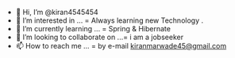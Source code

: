 - 👋 Hi, I’m @kiran4545454  
- 👀 I’m interested in ...  = Always learning new Technology .
- 🌱 I’m currently learning ...  = Spring & Hibernate
- 💞️ I’m looking to collaborate on ...= i am a jobseeker
- 📫 How to reach me ... = by e-mail kiranmarwade45@gmail.com

<!---
kiran4545454/kiran4545454 is a ✨ special ✨ repository because its `README.md` (this file) appears on your GitHub profile.
You can click the Preview link to take a look at your changes.
--->
